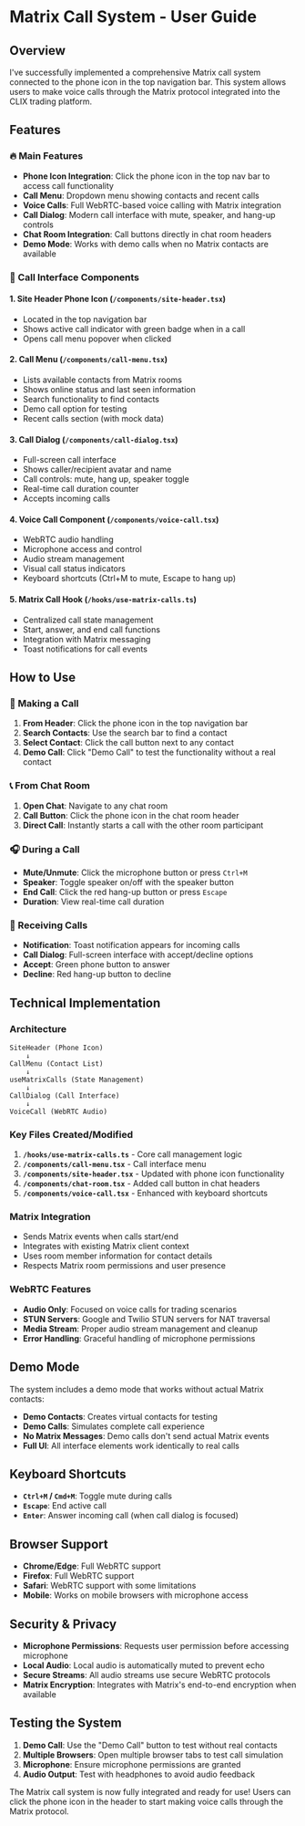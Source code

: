 # Matrix Call System - User Guide

## Overview

I've successfully implemented a comprehensive Matrix call system connected to the phone icon in the top navigation bar. This system allows users to make voice calls through the Matrix protocol integrated into the CLIX trading platform.

## Features

### 🔥 Main Features
- **Phone Icon Integration**: Click the phone icon in the top nav bar to access call functionality
- **Call Menu**: Dropdown menu showing contacts and recent calls
- **Voice Calls**: Full WebRTC-based voice calling with Matrix integration
- **Call Dialog**: Modern call interface with mute, speaker, and hang-up controls
- **Chat Room Integration**: Call buttons directly in chat room headers
- **Demo Mode**: Works with demo calls when no Matrix contacts are available

### 📱 Call Interface Components

#### 1. **Site Header Phone Icon** (`/components/site-header.tsx`)
- Located in the top navigation bar
- Shows active call indicator with green badge when in a call
- Opens call menu popover when clicked

#### 2. **Call Menu** (`/components/call-menu.tsx`)
- Lists available contacts from Matrix rooms
- Shows online status and last seen information
- Search functionality to find contacts
- Demo call option for testing
- Recent calls section (with mock data)

#### 3. **Call Dialog** (`/components/call-dialog.tsx`)
- Full-screen call interface
- Shows caller/recipient avatar and name
- Call controls: mute, hang up, speaker toggle
- Real-time call duration counter
- Accepts incoming calls

#### 4. **Voice Call Component** (`/components/voice-call.tsx`)
- WebRTC audio handling
- Microphone access and control
- Audio stream management
- Visual call status indicators
- Keyboard shortcuts (Ctrl+M to mute, Escape to hang up)

#### 5. **Matrix Call Hook** (`/hooks/use-matrix-calls.ts`)
- Centralized call state management
- Start, answer, and end call functions
- Integration with Matrix messaging
- Toast notifications for call events

## How to Use

### 🎯 Making a Call

1. **From Header**: Click the phone icon in the top navigation bar
2. **Search Contacts**: Use the search bar to find a contact
3. **Select Contact**: Click the call button next to any contact
4. **Demo Call**: Click "Demo Call" to test the functionality without a real contact

### 📞 From Chat Room

1. **Open Chat**: Navigate to any chat room
2. **Call Button**: Click the phone icon in the chat room header
3. **Direct Call**: Instantly starts a call with the other room participant

### 🎧 During a Call

- **Mute/Unmute**: Click the microphone button or press `Ctrl+M`
- **Speaker**: Toggle speaker on/off with the speaker button
- **End Call**: Click the red hang-up button or press `Escape`
- **Duration**: View real-time call duration

### 📲 Receiving Calls

- **Notification**: Toast notification appears for incoming calls
- **Call Dialog**: Full-screen interface with accept/decline options
- **Accept**: Green phone button to answer
- **Decline**: Red hang-up button to decline

## Technical Implementation

### Architecture
```
SiteHeader (Phone Icon)
    ↓
CallMenu (Contact List)
    ↓
useMatrixCalls (State Management)
    ↓
CallDialog (Call Interface)
    ↓
VoiceCall (WebRTC Audio)
```

### Key Files Created/Modified

1. **`/hooks/use-matrix-calls.ts`** - Core call management logic
2. **`/components/call-menu.tsx`** - Call interface menu
3. **`/components/site-header.tsx`** - Updated with phone icon functionality
4. **`/components/chat-room.tsx`** - Added call button in chat headers
5. **`/components/voice-call.tsx`** - Enhanced with keyboard shortcuts

### Matrix Integration

- Sends Matrix events when calls start/end
- Integrates with existing Matrix client context
- Uses room member information for contact details
- Respects Matrix room permissions and user presence

### WebRTC Features

- **Audio Only**: Focused on voice calls for trading scenarios
- **STUN Servers**: Google and Twilio STUN servers for NAT traversal
- **Media Stream**: Proper audio stream management and cleanup
- **Error Handling**: Graceful handling of microphone permissions

## Demo Mode

The system includes a demo mode that works without actual Matrix contacts:

- **Demo Contacts**: Creates virtual contacts for testing
- **Demo Calls**: Simulates complete call experience
- **No Matrix Messages**: Demo calls don't send actual Matrix events
- **Full UI**: All interface elements work identically to real calls

## Keyboard Shortcuts

- **`Ctrl+M` / `Cmd+M`**: Toggle mute during calls
- **`Escape`**: End active call
- **`Enter`**: Answer incoming call (when call dialog is focused)

## Browser Support

- **Chrome/Edge**: Full WebRTC support
- **Firefox**: Full WebRTC support  
- **Safari**: WebRTC support with some limitations
- **Mobile**: Works on mobile browsers with microphone access

## Security & Privacy

- **Microphone Permissions**: Requests user permission before accessing microphone
- **Local Audio**: Local audio is automatically muted to prevent echo
- **Secure Streams**: All audio streams use secure WebRTC protocols
- **Matrix Encryption**: Integrates with Matrix's end-to-end encryption when available

## Testing the System

1. **Demo Call**: Use the "Demo Call" button to test without real contacts
2. **Multiple Browsers**: Open multiple browser tabs to test call simulation
3. **Microphone**: Ensure microphone permissions are granted
4. **Audio Output**: Test with headphones to avoid audio feedback

The Matrix call system is now fully integrated and ready for use! Users can click the phone icon in the header to start making voice calls through the Matrix protocol.